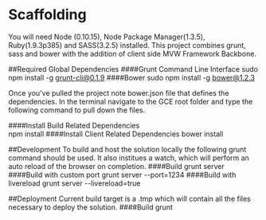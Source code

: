 Scaffolding
============

You will need Node (0.10.15), Node Package Manager(1.3.5), Ruby(1.9.3p385) and SASS(3.2.5) installed. This project combines grunt, sass and bower with the addition of client side MVW Framework Backbone.

##Required Global Dependencies 
####Grunt Command Line Interface
    sudo npm install -g grunt-cli@0.1.9
####Bower 
    sudo npm install -g bower@1.2.3

Once you've pulled the project note bower.json file that defines the dependencies. In the terminal navigate to the GCE root folder and type the following command to pull down the files. 

####Install Build Related Dependencies    
    npm install
####Install Client Related Dependencies
    bower install

##Development
To build and host the solution locally the following grunt command should be used. It also institues a watch, which will perform an auto reload of the browser on completion.
####Build
    grunt server
####Build with custom port
    grunt server --port=1234
####Build with livereload
    grunt server --livereload=true

##Deployment
Current build target is a .tmp which will contain all the files necessary to deploy the solution.
####Build
    grunt